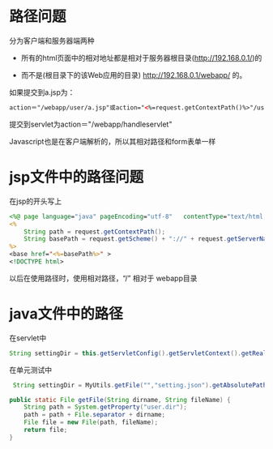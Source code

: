 
# 路径问题

分为客户端和服务器端两种

* 所有的html页面中的相对地址都是相对于服务器根目录(http://192.168.0.1/)的

* 而不是(根目录下的该Web应用的目录)  http://192.168.0.1/webapp/  的。

如果提交到a.jsp为：

```html
action＝"/webapp/user/a.jsp"或action="<%=request.getContextPath()%>"/user/a.jsp；
```

提交到servlet为action＝"/webapp/handleservlet"  


Javascript也是在客户端解析的，所以其相对路径和form表单一样


# jsp文件中的路径问题

在jsp的开头写上
```jsp
<%@ page language="java" pageEncoding="utf-8"   contentType="text/html;charset=UTF-8" %>
<%
    String path = request.getContextPath();
    String basePath = request.getScheme() + "://" + request.getServerName() + ":" + request.getServerPort() + path + "/";
%>
<base href="<%=basePath%>" >
<!DOCTYPE html>
```
以后在使用路径时，使用相对路径，“/” 相对于 webapp目录

# java文件中的路径

在servlet中

```java
String settingDir = this.getServletConfig().getServletContext().getRealPath("/setting.json");
```

在单元测试中

```java
 String settingDir = MyUtils.getFile("","setting.json").getAbsolutePath();
```

```java
public static File getFile(String dirname, String fileName) {
    String path = System.getProperty("user.dir");
    path = path + File.separator + dirname;
    File file = new File(path, fileName);
    return file;
}
```



